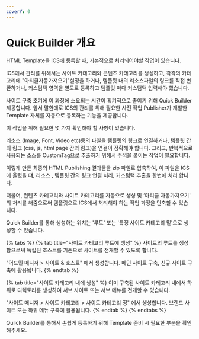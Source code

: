 ```yaml
---
coverY: 0
---
```


# Quick Builder 개요

HTML Template을 ICS에 등록할 때, 기본적으로 처리되어야할 작업이 있습니다.&#x20;

ICS에서 관리를 위해서는 사이트 카테고리와 콘텐츠 카테고리를 생성하고, 각각의 카테고리에 "아티클자동가져오기"설정을 하거나, 템플릿 내의 리소스파일의 링크를 직접 변환하거나, 커스텀택 영역을 별도로 등록하고 템플릿 마다 커스텀택 입력해야 했습니다.&#x20;

사이트 구축 초기에 이 과정에 소요되는 시간이 획기적으로 줄이기 위해 Quick Builder 제공합니다. 앞서 말한데로 ICS의 관리를 위해 필요한 사전 작업 Publisher가 개발한 Template 자체를 자동으로 등록하는 기능을 제공합니다.

이 작업을 위해 필요한 몇 가지 확인해야 할 사항이 있습니다.

리소스 (Image, Font, Video etc)등의 파일을 템플릿의 링크로 연결하거나, 템플릿  간의 링크 (css, js, html page 간의 링크)을 연결이 정확해야 합니다. 그리고, 반복적으로 사용되는 소스를 CustomTag으로 추출하기 위해서 주석을 붙이는 작업이 필요합니다.&#x20;

이렇게 만든 최종의 HTML Publishing  결과물을 zip 파일로 압축하여, 이 파일을 ICS에 올렸을 떄, 리소스 , 템플릿 간의 링크 연결 처리, 커스텀택 추출을 한번에 처리 합니다.&#x20;

더불어, 컨텐츠 카테고리와 사이트 카테고리를 자동으로 생성 및 ‘아티클 자동가져오기' 의 처리를 해줌으로써 템플릿으로 ICS에서 처리해야 하는 작업 과정을 단축할 수 있습니다.

Quick Builder를 통해 생성하는 위치는 '루트' 또는 '특정 사이트 카테고리 밑'으로 생성할 수 있습니다.&#x20;

{% tabs %}
{% tab title="사이트 카테고리 루트에 생성" %}
사이트의 루트를 생성함으로써 독립된 호스트를 기준으로 사이트를 전개할 수 있도록 합니다.&#x20;

"어드민 매니저 > 사이트 & 호스트" 에서 생성합니다. 메인 사이트 구축, 신규 사이트 구축에 활용됩니다.
{% endtab %}

{% tab title="사이트 카테고리 내에 생성" %}
이미 구축된 사이트 카테고리 내에서 하위로 디렉토리를 생성하여 서브 사이트 또는 서브 메뉴를 전개할 수 있습니다.&#x20;

"사이트 매니저 > 사이트 카테고리 > 사이트 카테고리 정" 에서 생성합니다. 브랜드 사이트 또는 하위 메뉴 구축에 활용됩니다.
{% endtab %}
{% endtabs %}

Quilck Builder를 통해서 손쉽게 등록하기 위해 Template 준비 시 필요한 부분을 확인해주세요.&#x20;
